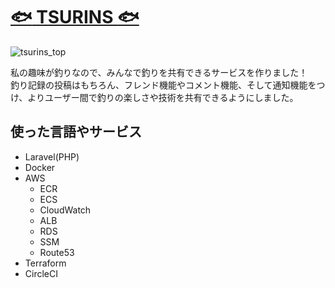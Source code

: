 # [:fish: TSURINS :fish:](http://www.tsurins.com/)


![tsurins_top](https://user-images.githubusercontent.com/61406078/84632349-bc8b7f00-af29-11ea-8dc4-7dd1cfd01da7.png)

私の趣味が釣りなので、みんなで釣りを共有できるサービスを作りました！  
釣り記録の投稿はもちろん、フレンド機能やコメント機能、そして通知機能をつけ、よりユーザー間で釣りの楽しさや技術を共有できるようにしました。

## 使った言語やサービス
- Laravel(PHP)
- Docker
- AWS
  - ECR
  - ECS
  - CloudWatch
  - ALB
  - RDS
  - SSM
  - Route53
- Terraform
- CircleCI

